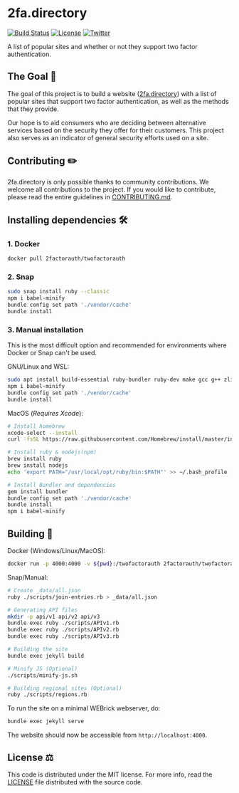 # 2fa.directory

[![Build Status](https://img.shields.io/github/actions/workflow/status/2factorauth/twofactorauth/repository.yml?branch=master&style=for-the-badge)][build_status]
[![License](https://img.shields.io/badge/license-mit-9A0F2D.svg?style=for-the-badge)][license]
[![Twitter](https://img.shields.io/badge/Twitter-@2faorg-1DA1F2.svg?style=for-the-badge&logo=twitter)][twitter]

A list of popular sites and whether or not they support two factor authentication.

## The Goal :goal_net:

The goal of this project is to build a website ([2fa.directory][site_url]) with a list of popular sites that support
two factor authentication, as well as the methods that they provide.

Our hope is to aid consumers who are deciding between alternative services based on the security they
offer for their customers. This project also serves as an indicator of general security efforts used on a site.

## Contributing :pencil2:

2fa.directory is only possible thanks to community contributions. We welcome all contributions to the project.
If you would like to contribute, please read the entire guidelines in
[CONTRIBUTING.md][contrib].

## Installing dependencies :hammer_and_wrench:

### 1. Docker

```BASH
docker pull 2factorauth/twofactorauth
```

### 2. Snap

```bash
sudo snap install ruby --classic
npm i babel-minify
bundle config set path './vendor/cache'
bundle install
```

### 3. Manual installation

This is the most difficult option and recommended for environments where Docker or Snap can't be used.

GNU/Linux and WSL:

```bash
sudo apt install build-essential ruby-bundler ruby-dev make gcc g++ zlib1g-dev npm
npm i babel-minify
bundle config set path './vendor/cache'
bundle install
```

MacOS (_Requires Xcode_):

```bash
# Install homebrew
xcode-select --install
curl -fsSL https://raw.githubusercontent.com/Homebrew/install/master/install.sh

# Install ruby & nodejs(npm)
brew install ruby
brew install nodejs
echo 'export PATH="/usr/local/opt/ruby/bin:$PATH"' >> ~/.bash_profile

# Install Bundler and dependencies
gem install bundler
bundle config set path './vendor/cache'
bundle install
npm i babel-minify
```

## Building :running:

Docker (Windows/Linux/MacOS):

```BASH
docker run -p 4000:4000 -v ${pwd}:/twofactorauth 2factorauth/twofactorauth
```

Snap/Manual:

```bash
# Create _data/all.json
ruby ./scripts/join-entries.rb > _data/all.json

# Generating API files
mkdir -p api/v1 api/v2 api/v3
bundle exec ruby ./scripts/APIv1.rb
bundle exec ruby ./scripts/APIv2.rb
bundle exec ruby ./scripts/APIv3.rb

# Building the site
bundle exec jekyll build

# Minify JS (Optional)
./scripts/minify-js.sh

# Building regional sites (Optional)
ruby ./scripts/regions.rb
```

To run the site on a minimal WEBrick webserver, do:

```BASH
bundle exec jekyll serve
```

The website should now be accessible from `http://localhost:4000`.

## License :balance_scale:

This code is distributed under the MIT license. For more info, read the
[LICENSE][license] file distributed with the source code.

[build_status]: https://github.com/2factorauth/twofactorauth/actions
[license]: /LICENSE.md
[gitter]: https://gitter.im/2factorauth/twofactorauth
[twitter]: https://twitter.com/2faorg
[site_url]: https://2fa.directory
[contrib]: /CONTRIBUTING.md
[jekyll]: https://jekyllrb.com/
[pages-gem]: https://github.com/github/pages-gem
[docker]: https://www.docker.com/
